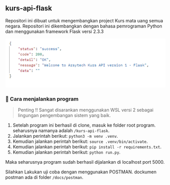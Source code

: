 ## kurs-api-flask
Repositori ini dibuat untuk mengembangkan project Kurs mata uang semua negara. 
Repositori ini dikembangkan dengan bahasa pemrograman Python dan menggunakan framework Flask versi 2.3.3

![Kurs API Flask](./assets/img/kurs-api-flask.PNG)

### 🚀 Cara menjalankan program

> Penting !!
> Sangat disarankan menggunakan WSL versi 2 sebagai lingungan pengembangan sistem yang baik.

1. Setelah program ini berhasil di clone, masuk ke folder root program. seharusnya namanya adalah `/kurs-api-flask`.
2. Jalankan perintah berikut: `python3 -m venv .venv`.
3. Kemudian jalankan perintah berikut: `source .venv/bin/activate`.
4. Kemudian jalankan perintah berikut: `pip install -r requirements.txt`.
5. Kemudian jalankan perintah berikut: `python run.py`.

Maka seharusnya program sudah berhasil dijalankan di localhost port 5000.

Silahkan Lakukan uji coba dengan menggunakan POSTMAN. dockumen postman ada di folder `/docs/postman`.